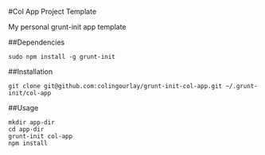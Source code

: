 #Col App Project Template

My personal grunt-init app template

##Dependencies

`sudo npm install -g grunt-init`

##Installation

`git clone git@github.com:colingourlay/grunt-init-col-app.git ~/.grunt-init/col-app`

##Usage

```
mkdir app-dir
cd app-dir
grunt-init col-app
npm install

```